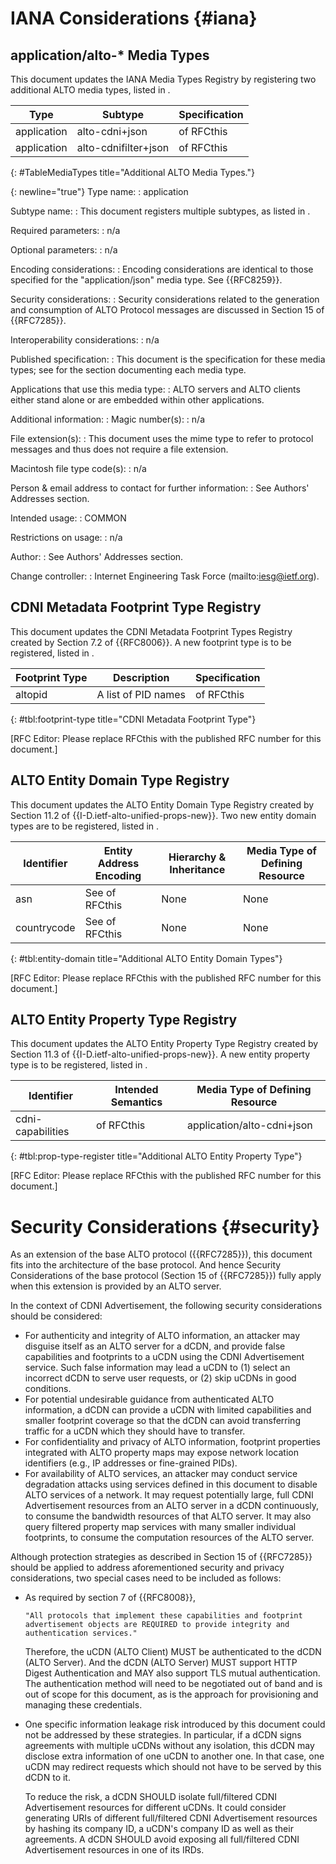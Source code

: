 <!-- Skip header line -->

# IANA Considerations {#iana}

## application/alto-* Media Types

This document updates the IANA Media Types Registry by registering two
additional ALTO media types, listed in [](#TableMediaTypes).

| Type        | Subtype              | Specification                   |
|-------------|----------------------|---------------------------------|
| application | alto-cdni+json       | [](#cdnifci) of RFCthis         |
| application | alto-cdnifilter+json | [](#filteredcdnifci) of RFCthis |
{: #TableMediaTypes title="Additional ALTO Media Types."}

{: newline="true"}
Type name:
: application

Subtype name:
: This document registers multiple subtypes, as listed in [](#TableMediaTypes).

Required parameters:
: n/a

Optional parameters:
: n/a

Encoding considerations:
: Encoding considerations are identical to those specified for the
  "application/json" media type. See {{RFC8259}}.

Security considerations:
: Security considerations related to the generation and consumption of ALTO
  Protocol messages are discussed in Section 15 of {{RFC7285}}.

Interoperability considerations:
: n/a

Published specification:
: This document is the specification for these media types; see
  [](#TableMediaTypes) for the section documenting each media type.

Applications that use this media type:
: ALTO servers and ALTO clients either stand alone or are embedded within other
  applications.

Additional information:
: Magic number(s):
  : n/a

  File extension(s):
  : This document uses the mime type to refer to protocol messages and thus does
  not require a file extension.

  Macintosh file type code(s):
  : n/a

Person &amp; email address to contact for further information:
: See Authors' Addresses section.

Intended usage:
: COMMON

Restrictions on usage:
: n/a

Author:
: See Authors' Addresses section.

Change controller:
: Internet Engineering Task Force (mailto:iesg@ietf.org).

## CDNI Metadata Footprint Type Registry

This document updates the CDNI Metadata Footprint Types Registry created by
Section 7.2 of {{RFC8006}}. A new footprint type is to be registered, listed in
[](#tbl:footprint-type).

| Footprint Type | Description         | Specification                     |
|----------------|---------------------|-----------------------------------|
| altopid        | A list of PID names | [](#cdnifcinetworkmap) of RFCthis |
{: #tbl:footprint-type title="CDNI Metadata Footprint Type"}

\[RFC Editor: Please replace RFCthis with the published RFC number for this
document.\]

## ALTO Entity Domain Type Registry

This document updates the ALTO Entity Domain Type Registry created by Section
11.2 of {{I-D.ietf-alto-unified-props-new}}. Two new entity domain types are to
be registered, listed in [](#tbl:entity-domain).

| Identifier  | Entity Address Encoding                   | Hierarchy &amp; Inheritance | Media Type of Defining Resource |
|-------------|-------------------------------------------|-----------------------------|---------------------------------|
| asn         | See [](#asn-entity-id) of RFCthis         | None                        | None                            |
| countrycode | See [](#countrycode-entity-id) of RFCthis | None                        | None                            |
{: #tbl:entity-domain title="Additional ALTO Entity Domain Types"}

\[RFC Editor: Please replace RFCthis with the published RFC number for this
document.\]

## ALTO Entity Property Type Registry

This document updates the ALTO Entity Property Type Registry created by Section
11.3 of {{I-D.ietf-alto-unified-props-new}}. A new entity property type is to
be registered, listed in [](#tbl:prop-type-register).

| Identifier        | Intended Semantics                     | Media Type of Defining Resource |
|-------------------|----------------------------------------|---------------------------------|
| cdni-capabilities | [](#capabilitytoproperties) of RFCthis | application/alto-cdni+json      |
{: #tbl:prop-type-register title="Additional ALTO Entity Property Type"}

\[RFC Editor: Please replace RFCthis with the published RFC number for this
document.\]

# Security Considerations {#security}

As an extension of the base ALTO protocol ({{RFC7285}}), this document fits into
the architecture of the base protocol. And hence Security Considerations of the
base protocol (Section 15 of {{RFC7285}}) fully apply when this extension is
provided by an ALTO server.

In the context of CDNI Advertisement, the following security considerations should
be considered:

* For authenticity and integrity of ALTO information, an attacker may disguise
  itself as an ALTO server for a dCDN, and provide false capabilities and
  footprints to a uCDN using the CDNI Advertisement service. Such false
  information may lead a uCDN to (1) select an incorrect dCDN to serve user
  requests, or (2) skip uCDNs in good conditions.
* For potential undesirable guidance from authenticated ALTO information, a dCDN
  can provide a uCDN with limited capabilities and smaller footprint coverage so
  that the dCDN can avoid transferring traffic for a uCDN which they should have
  to transfer.
* For confidentiality and privacy of ALTO information, footprint properties
  integrated with ALTO property maps may expose network location identifiers
  (e.g., IP addresses or fine-grained PIDs).
* For availability of ALTO services, an attacker may conduct service degradation
  attacks using services defined in this document to disable ALTO services of a
  network. It may request potentially large, full CDNI Advertisement resources
  from an ALTO server in a dCDN continuously, to consume the bandwidth resources
  of that ALTO server. It may also query filtered property map services with
  many smaller individual footprints, to consume the computation resources of
  the ALTO server.

Although protection strategies as described in Section 15 of {{RFC7285}} should
be applied to address aforementioned security and privacy considerations,
two special cases need to be included as follows:

- As required by section 7 of {{RFC8008}},

      "All protocols that implement these capabilities and footprint
      advertisement objects are REQUIRED to provide integrity and
      authentication services."

  Therefore, the uCDN (ALTO Client)
  MUST be authenticated to the dCDN (ALTO Server). And the dCDN (ALTO Server)
  MUST support HTTP Digest Authentication and MAY also support TLS mutual
  authentication. The authentication method will need to be negotiated out of
  band and is out of scope for this document, as is the approach for
  provisioning and managing these credentials.
- One specific information leakage risk introduced by this document could not
  be addressed by these strategies. In particular, if a dCDN signs agreements
  with multiple uCDNs without any isolation, this dCDN may disclose extra
  information of one uCDN to another one. In that case, one uCDN may redirect
  requests which should not have to be served by this dCDN to it.

  To reduce the risk, a dCDN SHOULD isolate full/filtered CDNI Advertisement
  resources for different uCDNs. It could consider generating URIs of different
  full/filtered CDNI Advertisement resources by hashing its company ID, a
  uCDN's company ID as well as their agreements. A dCDN SHOULD avoid exposing
  all full/filtered CDNI Advertisement resources in one of its IRDs.

